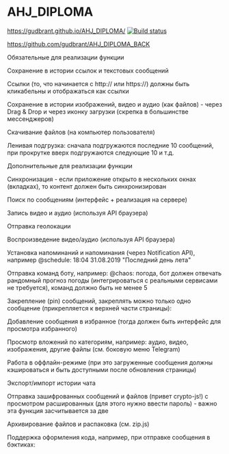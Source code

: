 # AHJ_DIPLOMA
https://gudbrant.github.io/AHJ_DIPLOMA/
[![Build status](https://ci.appveyor.com/api/projects/status/u70901ht03622qbo?svg=true)](https://ci.appveyor.com/project/gudbrant/ahj-diploma)

https://github.com/gudbrant/AHJ_DIPLOMA_BACK

Обязательные для реализации функции

Сохранение в истории ссылок и текстовых сообщений

Ссылки (то, что начинается с http:// или https://) должны быть кликабельны и отображаться как ссылки

Сохранение в истории изображений, видео и аудио (как файлов) - через Drag & Drop и через иконку загрузки (скрепка в большинстве мессенджеров)

Скачивание файлов (на компьютер пользователя)

Ленивая подгрузка: сначала подгружаются последние 10 сообщений, при прокрутке вверх подгружаются следующие 10 и т.д.

Дополнительные для реализации функции

Синхронизация - если приложение открыто в нескольких окнах (вкладках), то контент должен быть синхронизирован

Поиск по сообщениям (интерфейс + реализация на сервере)

Запись видео и аудио (используя API браузера)

Отправка геолокации

Воспроизведение видео/аудио (используя API браузера)

Установка напоминаний и напоминания (через Notification API), например @schedule: 18:04 31.08.2019 "Последний день лета"

Отправка команд боту, например: @chaos: погода, бот должен отвечать рандомный прогноз погоды (интегрироваться с реальными сервисами не требуется), команд должно быть не менее 5

Закрепление (pin) сообщений, закреплять можно только одно сообщение (прикрепляется к верхней части страницы):

Добавление сообщения в избранное (тогда должен быть интерфейс для просмотра избранного)

Просмотр вложений по категориям, например: аудио, видео, изображения, другие файлы (см. боковую меню Telegram)

Работа в оффлайн-режиме (при это загруженные сообщения должны кэшироваться и быть доступными после обновления страницы)

Экспорт/импорт истории чата

Отправка зашифрованных сообщений и файлов (привет crypto-js!) с просмотром расшированных (для этого нужно ввести пароль) - важно эта функция засчитывается за две

Архивирование файлов и распаковка (см. zip.js)

Поддержка оформления кода, например, при отправке сообщения в бэктиках:

